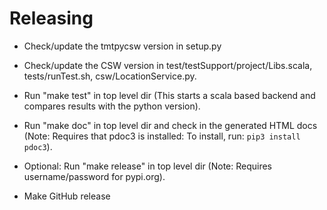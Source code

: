 # Releasing

* Check/update the tmtpycsw version in setup.py

* Check/update the CSW version in test/testSupport/project/Libs.scala, tests/runTest.sh, csw/LocationService.py.

* Run "make test" in top level dir
  (This starts a scala based backend and compares results with the python version).
 

* Run "make doc" in top level dir and check in the generated HTML docs
  (Note: Requires that pdoc3 is installed: To install, run: `pip3 install pdoc3`).

* Optional: Run "make release" in top level dir
  (Note: Requires username/password for pypi.org).

* Make GitHub release

